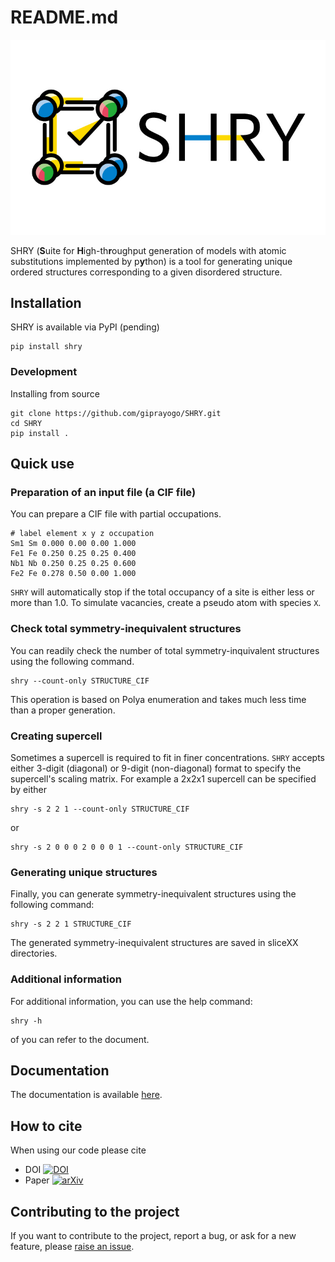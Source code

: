 # README.md

![logo](logo/logo.jpg?raw=true "logo")

SHRY (**S**uite for **H**igh-th**r**oughput generation of models
with atomic substitutions implemented by p**y**thon)
is a tool for generating unique ordered structures
corresponding to a given disordered structure.

## Installation

SHRY is available via PyPI (pending)

```console
pip install shry
```

### Development

Installing from source

```console
git clone https://github.com/giprayogo/SHRY.git
cd SHRY
pip install .
```

## Quick use

### Preparation of an input file (a CIF file)

You can prepare a CIF file with partial occupations.

    # label element x y z occupation
    Sm1 Sm 0.000 0.00 0.00 1.000
    Fe1 Fe 0.250 0.25 0.25 0.400
    Nb1 Nb 0.250 0.25 0.25 0.600
    Fe2 Fe 0.278 0.50 0.00 1.000

``SHRY`` will automatically stop if the total
occupancy of a site is either less or more than 1.0.
To simulate vacancies, create a pseudo atom with species ``X``.

### Check total symmetry-inequivalent structures

You can readily check the number of total symmetry-inquivalent structures using the following command.

    shry --count-only STRUCTURE_CIF

This operation is based on Polya enumeration
and takes much less time than a proper generation.

### Creating supercell

Sometimes a supercell is required to fit in finer concentrations. ``SHRY`` accepts either 3-digit (diagonal) or 9-digit (non-diagonal) format
to specify the supercell's scaling matrix.
For example a 2x2x1 supercell can be specified by either

    shry -s 2 2 1 --count-only STRUCTURE_CIF

or

    shry -s 2 0 0 0 2 0 0 0 1 --count-only STRUCTURE_CIF


### Generating unique structures

Finally, you can generate symmetry-inequivalent structures using the following command:

    shry -s 2 2 1 STRUCTURE_CIF

The generated symmetry-inequivalent structures are saved in sliceXX directories.

### Additional information
For additional information, you can use the help command:

    shry -h

of you can refer to the document.

## Documentation

The documentation is available [here](https://shry.readthedocs.io/en/beta/index.html).

## How to cite

When using our code please cite

- DOI [![DOI](https://zenodo.org/badge/425687455.svg)](https://zenodo.org/badge/latestdoi/425687455)
- Paper [![arXiv](https://img.shields.io/static/v1?label=arXiV&message=2111.13409&color=b31b1b)](https://arxiv.org/abs/2111.13409)

## Contributing to the project

If you want to contribute to the project, report a bug, or ask for
a new feature, please [raise an issue](https://github.com/giprayogo/SHRY/issues).
